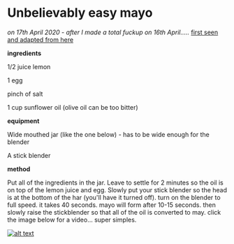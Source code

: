 # Unbelievably easy mayo 
*on 17th April 2020 - after I made a total fuckup on 16th April.....*
[first seen and adapted from  here](https://dontwastethecrumbs.com/failproof-diy-homemade-mayo-in-2-minutes/) 

**ingredients**

1/2 juice lemon

1 egg

pinch of salt

1 cup sunflower oil (olive oil can be too bitter) 

**equipment**

Wide mouthed jar (like the one below) - has to be wide enough for the blender

A stick blender 

**method**


Put all of the ingredients in the jar. Leave to settle for 2 minutes so the oil is on top of the lemon juice and egg.  Slowly put your stick blender so the head is at the bottom of the har (you'll have it turned off). turn on the blender to full speed. it takes 40 seconds. mayo will form after 10-15 seconds. then slowly raise the stickblender so that all of the oil is converted to may. click the image below for a video... super simples.  


[![alt text](https://github.com/ileddigital/Open-Sauce/blob/master/mayonnaise/mayo_still.png)](https://vimeo.com/412002570 "easy may vid")
